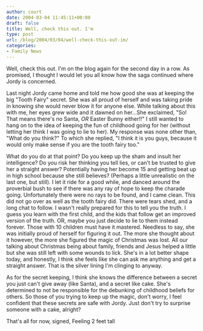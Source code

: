 ```yaml
---
author: court
date: 2004-03-04 11:45:11+00:00
draft: false
title: Well, check this out. I'm
type: post
url: /blog/2004/03/04/well-check-this-out-im/
categories:
- Family News
---
```


Well, check this out. I'm on the blog again for the second day in a row.  As promised, I thought I would let you all know how the saga continued where Jordy is concerned.

Last night Jordy came home and told me how good she was at keeping the big "Tooth Fairy" secret.  She was all proud of herself and was taking pride in knowing she would never blow it for anyone else.  While talking about this with me, her eyes grew wide and it dawned on her...She exclaimed, "So!  That means there's no Santa, _OR_ Easter Bunny either!!"  I still wanted to hang on to the idea of keeping the fun of childhood going for her (without letting her think I was going to lie to her).  My response was none other than, "What do you think?" To which she replied, "I think it is you guys, because it would only make sense if you are the tooth fairy too."

What do you do at that point?  Do you keep up the sham and insult her intelligence?  Do you risk her thinking you tell lies, or can't be trusted to give her a straight answer?  Potentially having her become 15 and getting beat up in high school because she still believes?  (Perhaps a little unrealistic on the last one, but still).  I let it ride for a good while, and danced around the proverbial bush to see if there was any ray of hope to keep the charade going.  Unfortunately there were no rays to be found, and I came clean.  This did not go over as well as the tooth fairy did.  There were tears shed, and a long chat to follow.  I wasn't really prepared for this to tell you the truth.  I guess you learn with the first child, and the kids that follow get an improved version of the truth.  OR, maybe you just decide to lie to them instead forever.  Those with 10 children must have it mastered.  Needless to say, she was initially proud of herself for figuring it out.  The more she thought about it however, the more she figured the magic of Christmas was lost.  All our talking about Christmas being about family, friends and Jesus helped a little but she was still left with some wounds to lick.  She's in a lot better shape today, and honestly, I think she feels like she can ask me anything and get a straight answer.  That is the silver lining I'm clinging to anyway.

As for the secret keeping, I think she knows the difference between a secret you just can't give away (like Santa), and a secret like cake.  She's determined to not be responsible for the debunking of childhood beliefs for others.  So those of you trying to keep up the magic, don't worry, I feel confident that these secrets are safe with Jordy.  Just don't try to surprise someone with a cake, alright?

That's all for now,
signed,
Feeling 2 feet tall
